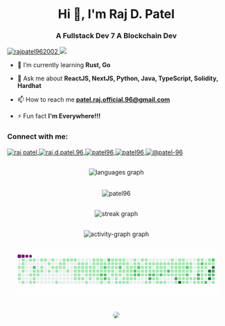 <h1 align="center">Hi 👋, I'm Raj D. Patel</h1>
<h3 align="center">A Fullstack Dev 7 A Blockchain Dev</h3>

<style>
	
</style>

<p align="left">
	<a href="https://x.com/rajpatel962002" target="blank">
		<img src="https://img.shields.io/badge/X.com-1DA1F2?style=for-the-badge&logo=x&logoColor=black"
			alt="rajpatel962002" />
	</a>
	<a href="mailto:patel.raj.official.96@gmail.com">
		<img src="https://img.shields.io/badge/Gmail-D14836?style=for-the-badge&logo=gmail&logoColor=black">
	</a>
</p>

- 🌱 I’m currently learning **Rust, Go**

- 💬 Ask me about **ReactJS, NextJS, Python, Java, TypeScript, Solidity, Hardhat**

- 📫 How to reach me **patel.raj.official.96@gmail.com**

- ⚡ Fun fact **I'm Everywhere!!!**

<h3 align="left">Connect with me:</h3>
<p align="left">
	<a href="https://linkedin.com/in/raj patel" target="blank">
		<img align="center"
			src="https://raw.githubusercontent.com/rahuldkjain/github-profile-readme-generator/master/src/images/icons/Social/linked-in-alt.svg"
			alt="raj patel" height="30" width="40" />
	</a>
	<a href="https://instagram.com/raj.d.patel.96" target="blank">
		<img align="center"
			src="https://raw.githubusercontent.com/rahuldkjain/github-profile-readme-generator/master/src/images/icons/Social/instagram.svg"
			alt="raj.d.patel.96" height="30" width="40" />
	</a>
	<a href="https://www.youtube.com/@patel-96" target="blank">
		<img align="center"
			src="https://raw.githubusercontent.com/rahuldkjain/github-profile-readme-generator/master/src/images/icons/Social/youtube.svg"
			alt="patel96" height="30" width="40" />
	</a>
	<a href="https://www.hackerrank.com/patel96" target="blank">
		<img align="center"
			src="https://raw.githubusercontent.com/rahuldkjain/github-profile-readme-generator/master/src/images/icons/Social/hackerrank.svg"
			alt="patel96" height="30" width="40" />
	</a>
	<a href="https://www.hackerearth.com/@patel-96" target="blank">
		<img align="center"
			src="https://raw.githubusercontent.com/rahuldkjain/github-profile-readme-generator/master/src/images/icons/Social/hackerearth.svg"
			alt="@patel-96" height="30" width="40" />
	</a>
</p>

<div style="display:flex; align-items: center; justify-content: center; flex-direction: column">
	<div align="center" style="margin: 15px;">
		<img src="https://github-readme-stats.vercel.app/api/top-langs?username=PATEL96&locale=en&hide_title=false&layout=compact&card_width=320&langs_count=5&theme=neon&hide_border=false"
			height="150" alt="languages graph" />
	</div>
	<div align="center" style="margin: 15px;">
		<img align="center"
			src="https://github-readme-stats.vercel.app/api?username=patel96&show_icons=true&locale=en&theme=neon"
			alt="patel96" />
	</div>
	<div align="center" style="margin: 15px;">
		<img src="https://streak-stats.demolab.com?user=PATEL96&locale=en&mode=daily&theme=neon&hide_border=false"
			alt="streak graph" />
	</div>
	<div align="center" style="margin: 15px;">
		<img src="https://github-readme-activity-graph.vercel.app/graph?username=PATEL96&radius=16&theme=react&area=true&order=5"
			height="250" alt="activity-graph graph" />
	</div>
	<div align="center" style="margin: 15px; border-radius: 10px;">
		<img align="center" src="https://github.com/PATEL96/PATEL96/blob/output/github-contribution-grid-snake.gif" />
	</div>
	<div align="center" style="margin: 15px;">
		<img src="https://profile-counter.glitch.me/PATEL96/count.svg?" style="border-radius: 10px;" />
	</div>
</div>
